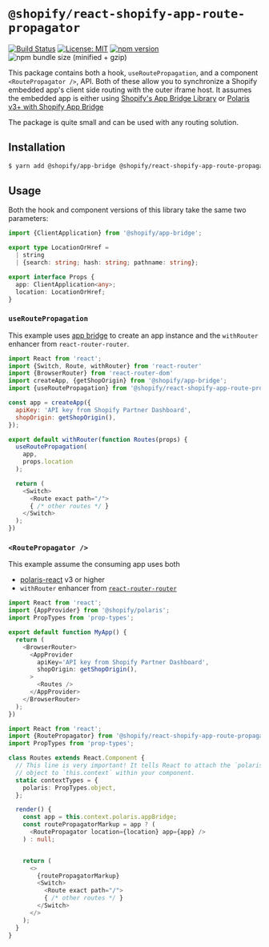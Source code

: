 # `@shopify/react-shopify-app-route-propagator`

[![Build Status](https://travis-ci.org/Shopify/quilt.svg?branch=master)](https://travis-ci.org/Shopify/quilt)
[![License: MIT](https://img.shields.io/badge/License-MIT-green.svg)](LICENSE.md) [![npm version](https://badge.fury.io/js/%40shopify%2Freact-shopify-app-route-propagator.svg)](https://badge.fury.io/js/%40shopify%2Freact-shopify-app-route-propagator) ![npm bundle size (minified + gzip)](https://img.shields.io/bundlephobia/minzip/@shopify/react-shopify-app-route-propagator.svg)

This package contains both a hook, `useRoutePropagation`, and a component `<RoutePropagator />`, API. Both of these allow you to synchronize a Shopify embedded app's client side routing with the outer iframe host. It assumes the embedded app is either using [Shopify's App Bridge Library](https://help.shopify.com/en/api/embedded-apps/app-bridge) or [Polaris v3+ with Shopify App Bridge](https://polaris.shopify.com/components/structure/app-provider#section-initializing-the-shopify-app-bridge)

The package is quite small and can be used with any routing solution.

## Installation

```bash
$ yarn add @shopify/app-bridge @shopify/react-shopify-app-route-propagator
```

## Usage

Both the hook and component versions of this library take the same two parameters:

```typescript
import {ClientApplication} from '@shopify/app-bridge';

export type LocationOrHref =
  | string
  | {search: string; hash: string; pathname: string};

export interface Props {
  app: ClientApplication<any>;
  location: LocationOrHref;
}
```

### `useRoutePropagation`

This example uses [app bridge](https://help.shopify.com/en/api/embedded-apps/app-bridge#set-up-your-app) to create an app instance and the `withRouter` enhancer from `react-router-router`.

```javascript
import React from 'react';
import {Switch, Route, withRouter} from 'react-router'
import {BrowserRouter} from 'react-router-dom'
import createApp, {getShopOrigin} from '@shopify/app-bridge';
import {useRoutePropagation} from '@shopify/react-shopify-app-route-propagator';

const app = createApp({
  apiKey: 'API key from Shopify Partner Dashboard',
  shopOrigin: getShopOrigin(),
});

export default withRouter(function Routes(props) {
  useRoutePropagation(
    app,
    props.location
  );

  return (
    <Switch>
      <Route exact path="/">
      { /* other routes */ }
    </Switch>
  );
})
```

### `<RoutePropagator />`

This example assume the consuming app uses both

- [polaris-react](https://github.com/Shopify/polaris-react) v3 or higher
- `withRouter` enhancer from [`react-router-router`](https://github.com/ReactTraining/react-router)

```typescript
import React from 'react';
import {AppProvider} from '@shopify/polaris';
import PropTypes from 'prop-types';

export default function MyApp() {
  return (
    <BrowserRouter>
      <AppProvider
        apiKey='API key from Shopify Partner Dashboard',
        shopOrigin: getShopOrigin(),
      >
        <Routes />
      </AppProvider>
    </BrowserRouter>
  );
})
```

```typescript
import React from 'react';
import {RoutePropagator} from '@shopify/react-shopify-app-route-propagator';
import PropTypes from 'prop-types';

class Routes extends React.Component {
  // This line is very important! It tells React to attach the `polaris`
  // object to `this.context` within your component.
  static contextTypes = {
    polaris: PropTypes.object,
  };

  render() {
    const app = this.context.polaris.appBridge;
    const routePropagatorMarkup = app ? (
      <RoutePropagator location={location} app={app} />
    ) : null;


    return (
      <>
        {routePropagatorMarkup}
        <Switch>
          <Route exact path="/">
          { /* other routes */ }
        </Switch>
      </>
    );
  }
}
```
